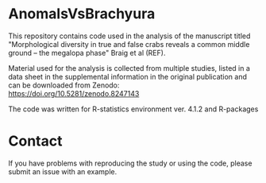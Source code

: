 # AnomalsVsBrachyura
This repository contains code used in the analysis of the manuscript titled "Morphological diversity in true and false crabs reveals a common middle ground – the megalopa phase" Braig et al (REF).

Material used for the analysis is collected from multiple studies, listed in a data sheet in the supplemental information in the original publication and can be downloaded from Zenodo:  
https://doi.org/10.5281/zenodo.8247143

The code was written for R-statistics environment ver. 4.1.2 and R-packages 

# Contact
If you have problems with reproducing the study or using the code, please submit an issue with an example.

